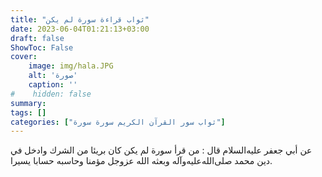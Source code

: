 ```yaml
---
title: "ثواب قراءة سورة لم يكن"
date: 2023-06-04T01:21:13+03:00
draft: false
ShowToc: False
cover:
    image: img/hala.JPG
    alt: 'صورة'
    caption: ''
#    hidden: false
summary: 
tags: []
categories: ["ثواب سور القرآن الكريم سورة سورة"]
---
```

عن أبي جعفر عليه‌السلام قال : من قرأ سورة لم يكن كان بريئا من
الشرك وادخل في دين محمد صلى‌الله‌عليه‌وآله وبعثه الله عزوجل مؤمنا وحاسبه حسابا
يسيرا.

